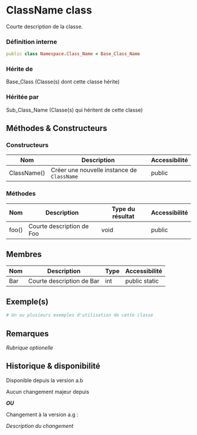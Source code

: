 # ClassName class

Courte description de la classe.

### Définition interne

```ruby
public class Namespace.Class_Name < Base_Class_Name
```

### Hérite de

Base_Class (Classe(s) dont cette classe hérite)

### Héritée par

Sub_Class_Name (Classe(s) qui héritent de cette classe)



## Méthodes & Constructeurs

### Constructeurs

| Nom         | Description                                | Accessibilité |
| ----------- | ------------------------------------------ | ------------- |
| ClassName() | Créer une nouvelle instance de `ClassName` | public        |

### Méthodes

| Nom   | Description               | Type du résultat | Accessibilité |
| ----- | ------------------------- | ---------------- | ------------- |
| foo() | Courte description de Foo | void             | public        |

## Membres

| Nom | Description               | Type | Accessibilité |
| --- | ------------------------- | ---- | ------------- |
| Bar | Courte description de Bar | int  | public static |

## Exemple(s)

```ruby
# Un ou plusieurs exemples d'utilisation de cette classe
```

## Remarques

*Rubrique optionelle*

## Historique & disponibilité

Disponible depuis la version a.b

Aucun changement majeur depuis

***OU***

Changement à la version a.g :

*Description du changement*
